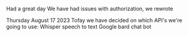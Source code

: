 Had a great day
We have had issues with authorization, we rewrote

Thursday August 17 2023
Tofay we have decided on which API's we're going to use:
Whisper speech to text
Google bard chat bot
